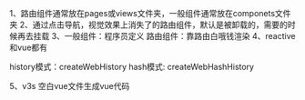 1、路由组件通常放在pages或views文件夹，一般组件通常放在componets文件夹
2、通过点击导航，视觉效果上消失了的路由组件，默认是被卸载的，需要的时候再去挂载
3、一般组件：程序员定义
路由组件：靠路由白哦钱渲染
4、reactive 和vue都有

history模式：createWebHistory
hash模式: createWebHashHistory

5、v3s 空白vue文件生成vue代码